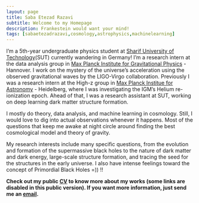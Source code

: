 ```yaml
---
layout: page
title: Saba Etezad Razavi
subtitle: Welcome to my Homepage
description: Frankestein would want your mind!
tags: [sabaetezadrazavi,cosmology,astrophysics,machinelearning]
---
```

  
  
I’m a 5th-year undergraduate physics student at [Sharif University of Technology](https://en.sharif.edu/)(SUT) currently wandering in Germany! I’m a research intern at the data analysis group in [Max Planck Institute for Gravitational Physics](https://www.aei.mpg.de/) - Hannover. I work on the mystery of the universe’s acceleration using the observed gravitational waves by the LIGO-Virgo collaboration. Previously I was a research intern at the High-z group in [Max Planck Institue for Astronomy](https://www.mpia.de/en) - Heidelberg, where I was investigating the IGM’s Helium re-ionization epoch. Ahead of that, I was a research assistant at SUT, working on deep learning dark matter structure formation.

I mostly do theory, data analysis, and machine learning in cosmology. Still, I would love to dig into actual observations whenever it happens.
Most of the questions that keep me awake at night circle around finding the best cosmological model and theory of gravity.

My research interests include many specific questions, from the evolution and formation of the supermassive black holes to the nature of dark matter and dark energy, large-scale structure formation, and tracing the seed for the structures in the early universe. I also have intense feelings toward the concept of Primordial Black Holes =)) !!

**Check out my public [CV](https://pdf.ac/sT0j5) to know more about my works [](here) (some links are disabled in this public version). If you want more information, just send me an [email]().**

